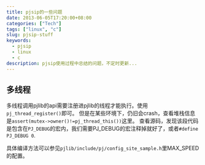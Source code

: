 ```yaml
---
title: pjsip的一些问题
date: 2013-06-05T17:20:00+08:00
categories: ["Tech"]
tags: ["linux", "c"]
slug: pjsip-stuff
keywords:
  - pjsip
  - linux
  - c
description: pjsip使用过程中总结的问题，不定时更新...
---
```


## 多线程
多线程调用pjlib的api需要注册进pjlib的线程才能执行。使用`pj_thread_register()`即可。
但是在某些环境下，仍旧会crash，查看堆栈信息是`assert(mutex->owner()!=pj_thread_this())`这里。
查看源码，发现该段代码是包含在`PJ_DEBUG`的宏内，我们需要PJ_DEBUG的宏注释掉就好了，或者`#define PJ_DEBUG 0`.

具体编译方法可以参见`pjlib/include/pj/config_site_sample.h`里MAX_SPEED的配置。